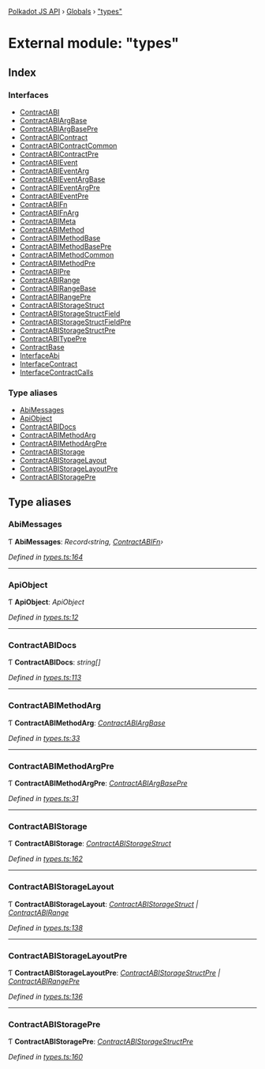[Polkadot JS API](../README.md) › [Globals](../globals.md) › ["types"](_types_.md)

# External module: "types"

## Index

### Interfaces

* [ContractABI](../interfaces/_types_.contractabi.md)
* [ContractABIArgBase](../interfaces/_types_.contractabiargbase.md)
* [ContractABIArgBasePre](../interfaces/_types_.contractabiargbasepre.md)
* [ContractABIContract](../interfaces/_types_.contractabicontract.md)
* [ContractABIContractCommon](../interfaces/_types_.contractabicontractcommon.md)
* [ContractABIContractPre](../interfaces/_types_.contractabicontractpre.md)
* [ContractABIEvent](../interfaces/_types_.contractabievent.md)
* [ContractABIEventArg](../interfaces/_types_.contractabieventarg.md)
* [ContractABIEventArgBase](../interfaces/_types_.contractabieventargbase.md)
* [ContractABIEventArgPre](../interfaces/_types_.contractabieventargpre.md)
* [ContractABIEventPre](../interfaces/_types_.contractabieventpre.md)
* [ContractABIFn](../interfaces/_types_.contractabifn.md)
* [ContractABIFnArg](../interfaces/_types_.contractabifnarg.md)
* [ContractABIMeta](../interfaces/_types_.contractabimeta.md)
* [ContractABIMethod](../interfaces/_types_.contractabimethod.md)
* [ContractABIMethodBase](../interfaces/_types_.contractabimethodbase.md)
* [ContractABIMethodBasePre](../interfaces/_types_.contractabimethodbasepre.md)
* [ContractABIMethodCommon](../interfaces/_types_.contractabimethodcommon.md)
* [ContractABIMethodPre](../interfaces/_types_.contractabimethodpre.md)
* [ContractABIPre](../interfaces/_types_.contractabipre.md)
* [ContractABIRange](../interfaces/_types_.contractabirange.md)
* [ContractABIRangeBase](../interfaces/_types_.contractabirangebase.md)
* [ContractABIRangePre](../interfaces/_types_.contractabirangepre.md)
* [ContractABIStorageStruct](../interfaces/_types_.contractabistoragestruct.md)
* [ContractABIStorageStructField](../interfaces/_types_.contractabistoragestructfield.md)
* [ContractABIStorageStructFieldPre](../interfaces/_types_.contractabistoragestructfieldpre.md)
* [ContractABIStorageStructPre](../interfaces/_types_.contractabistoragestructpre.md)
* [ContractABITypePre](../interfaces/_types_.contractabitypepre.md)
* [ContractBase](../interfaces/_types_.contractbase.md)
* [InterfaceAbi](../interfaces/_types_.interfaceabi.md)
* [InterfaceContract](../interfaces/_types_.interfacecontract.md)
* [InterfaceContractCalls](../interfaces/_types_.interfacecontractcalls.md)

### Type aliases

* [AbiMessages](_types_.md#abimessages)
* [ApiObject](_types_.md#apiobject)
* [ContractABIDocs](_types_.md#contractabidocs)
* [ContractABIMethodArg](_types_.md#contractabimethodarg)
* [ContractABIMethodArgPre](_types_.md#contractabimethodargpre)
* [ContractABIStorage](_types_.md#contractabistorage)
* [ContractABIStorageLayout](_types_.md#contractabistoragelayout)
* [ContractABIStorageLayoutPre](_types_.md#contractabistoragelayoutpre)
* [ContractABIStoragePre](_types_.md#contractabistoragepre)

## Type aliases

###  AbiMessages

Ƭ **AbiMessages**: *Record‹string, [ContractABIFn](../interfaces/_types_.contractabifn.md)›*

*Defined in [types.ts:164](https://github.com/polkadot-js/api/blob/9086592252/packages/api-contract/src/types.ts#L164)*

___

###  ApiObject

Ƭ **ApiObject**: *ApiObject<ApiType>*

*Defined in [types.ts:12](https://github.com/polkadot-js/api/blob/9086592252/packages/api-contract/src/types.ts#L12)*

___

###  ContractABIDocs

Ƭ **ContractABIDocs**: *string[]*

*Defined in [types.ts:113](https://github.com/polkadot-js/api/blob/9086592252/packages/api-contract/src/types.ts#L113)*

___

###  ContractABIMethodArg

Ƭ **ContractABIMethodArg**: *[ContractABIArgBase](../interfaces/_types_.contractabiargbase.md)*

*Defined in [types.ts:33](https://github.com/polkadot-js/api/blob/9086592252/packages/api-contract/src/types.ts#L33)*

___

###  ContractABIMethodArgPre

Ƭ **ContractABIMethodArgPre**: *[ContractABIArgBasePre](../interfaces/_types_.contractabiargbasepre.md)*

*Defined in [types.ts:31](https://github.com/polkadot-js/api/blob/9086592252/packages/api-contract/src/types.ts#L31)*

___

###  ContractABIStorage

Ƭ **ContractABIStorage**: *[ContractABIStorageStruct](../interfaces/_types_.contractabistoragestruct.md)*

*Defined in [types.ts:162](https://github.com/polkadot-js/api/blob/9086592252/packages/api-contract/src/types.ts#L162)*

___

###  ContractABIStorageLayout

Ƭ **ContractABIStorageLayout**: *[ContractABIStorageStruct](../interfaces/_types_.contractabistoragestruct.md) | [ContractABIRange](../interfaces/_types_.contractabirange.md)*

*Defined in [types.ts:138](https://github.com/polkadot-js/api/blob/9086592252/packages/api-contract/src/types.ts#L138)*

___

###  ContractABIStorageLayoutPre

Ƭ **ContractABIStorageLayoutPre**: *[ContractABIStorageStructPre](../interfaces/_types_.contractabistoragestructpre.md) | [ContractABIRangePre](../interfaces/_types_.contractabirangepre.md)*

*Defined in [types.ts:136](https://github.com/polkadot-js/api/blob/9086592252/packages/api-contract/src/types.ts#L136)*

___

###  ContractABIStoragePre

Ƭ **ContractABIStoragePre**: *[ContractABIStorageStructPre](../interfaces/_types_.contractabistoragestructpre.md)*

*Defined in [types.ts:160](https://github.com/polkadot-js/api/blob/9086592252/packages/api-contract/src/types.ts#L160)*
